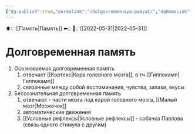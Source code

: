 ```yaml
---
{"dg-publish":true,"permalink":"/dolgovremennaya-pamyat/","dgHomeLink":true,"dgPassFrontmatter":false}
---
```



⬆:: [[Память|Память]]
⬅::
📅:: [[2022-05-31|2022-05-31]]

# Долговременная память
1. Осозноваемая долговременная память
	1. отвечает [[Кортекс|Кора головного мозга]], в тч [[Гиппокамп|Гиппокамп]]
	2. связанные между собой воспоминания, чувства, запахи, вкусы
2. Бессознательная долговременная память
	1.  отвечают - части мозга под корой головного мозга,  [[Малый мозг|Мозжечок]]
	2. автоматические движения
	3. [[Условные рефлексы|Условные рефлексы]] - собачка Павлова (связь одного стимула с другим)